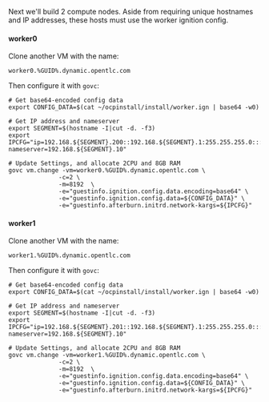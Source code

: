 Next we'll build 2 compute nodes. Aside from requiring unique hostnames and IP addresses, these hosts must use the worker ignition config.

#### worker0
Clone another VM with the name:
```copy
worker0.%GUID%.dynamic.opentlc.com
```
Then configure it with `govc`:
```execute
# Get base64-encoded config data
export CONFIG_DATA=$(cat ~/ocpinstall/install/worker.ign | base64 -w0)

# Get IP address and nameserver
export SEGMENT=$(hostname -I|cut -d. -f3)
export IPCFG="ip=192.168.${SEGMENT}.200::192.168.${SEGMENT}.1:255.255.255.0:::none nameserver=192.168.${SEGMENT}.10"

# Update Settings, and allocate 2CPU and 8GB RAM
govc vm.change -vm=worker0.%GUID%.dynamic.opentlc.com \
              -c=2 \
              -m=8192  \
              -e="guestinfo.ignition.config.data.encoding=base64" \
              -e="guestinfo.ignition.config.data=${CONFIG_DATA}" \
              -e="guestinfo.afterburn.initrd.network-kargs=${IPCFG}"
```

#### worker1
Clone another VM with the name:
```copy
worker1.%GUID%.dynamic.opentlc.com
```
Then configure it with `govc`:
```execute
# Get base64-encoded config data
export CONFIG_DATA=$(cat ~/ocpinstall/install/worker.ign | base64 -w0)

# Get IP address and nameserver
export SEGMENT=$(hostname -I|cut -d. -f3)
export IPCFG="ip=192.168.${SEGMENT}.201::192.168.${SEGMENT}.1:255.255.255.0:::none nameserver=192.168.${SEGMENT}.10"

# Update Settings, and allocate 2CPU and 8GB RAM
govc vm.change -vm=worker1.%GUID%.dynamic.opentlc.com \
              -c=2 \
              -m=8192  \
              -e="guestinfo.ignition.config.data.encoding=base64" \
              -e="guestinfo.ignition.config.data=${CONFIG_DATA}" \
              -e="guestinfo.afterburn.initrd.network-kargs=${IPCFG}"
```
